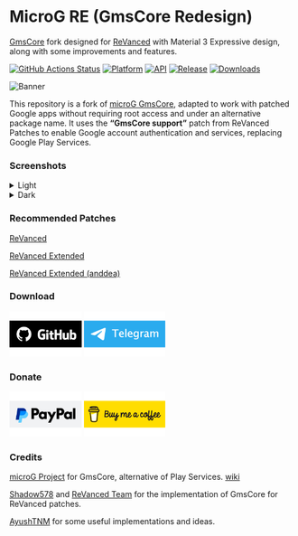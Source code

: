 # MicroG RE (GmsCore Redesign)

[GmsCore](https://github.com/microg/GmsCore) fork designed for [ReVanced](https://github.com/ReVanced) with Material 3 Expressive design, along with some improvements and features.

[![GitHub Actions Status](https://img.shields.io/github/actions/workflow/status/WSTxda/MicroG-RE/.github%2Fworkflows%2Fbuild.yml?style=for-the-badge&logo=github-actions&labelColor=21262D&color=3FB950)](https://github.com/WSTxda/MicroG-RE/actions) [![Platform](https://img.shields.io/badge/android-platform?style=for-the-badge&label=platform&labelColor=21262d&color=6e7681)](https://www.android.com) [![API](https://img.shields.io/badge/24%2B-level?style=for-the-badge&logo=android&logoColor=3cd382&label=API&labelColor=21262d&color=ff663b)](https://developer.android.com/studio/releases/platforms) [![Release](https://img.shields.io/github/v/release/WSTxda/MicroG-RE?display_name=tag&style=for-the-badge&logo=github&labelColor=21262d&color=1f6feb)](https://github.com/WSTxda/MicroG-RE/releases/latest) [![Downloads](https://img.shields.io/github/downloads/WSTxda/MicroG-RE/total?style=for-the-badge&labelColor=21262d&color=238636)](https://github.com/WSTxda/MicroG-RE/releases)

![Banner](https://raw.githubusercontent.com/WSTxda/MicroG-RE/master/Images/Banner.svg)

This repository is a fork of [microG GmsCore](https://github.com/microg/GmsCore), adapted to work with patched Google apps without requiring root access and under an alternative package name. It uses the **“GmsCore support”** patch from ReVanced Patches to enable Google account authentication and services, replacing Google Play Services.

### Screenshots

<details>
  <summary>Light</summary>

![Banner](https://raw.githubusercontent.com/WSTxda/MicroG-RE/master/Images/Light.png)

</details>

<details>
  <summary>Dark</summary>

![Banner](https://raw.githubusercontent.com/WSTxda/MicroG-RE/master/Images/Dark.png)

</details>

### Recommended Patches

[ReVanced](https://github.com/ReVanced/revanced-patches)

[ReVanced Extended](https://github.com/inotia00/revanced-patches)

[ReVanced Extended (anddea)](https://github.com/anddea/revanced-patches)

### Download

[<img src="https://raw.githubusercontent.com/WSTxda/WSTxda/main/images/GitHub.svg"
alt='Get it on GitHub'
height="80">](https://github.com/WSTxda/MicroG-RE/releases) [<img src="https://raw.githubusercontent.com/WSTxda/WSTxda/main/images/Telegram.svg"
alt='Get it on Telegram'
height="80">](https://t.me/WSTprojects)

### Donate

[<img src="https://raw.githubusercontent.com/WSTxda/WSTxda/main/images/PayPal.svg"
      alt='Donate with PayPal'
      height="80">](https://bit.ly/2lV0E6u)
[<img src="https://raw.githubusercontent.com/WSTxda/WSTxda/main/images/BMC.svg"
      alt='Donate with BMC'
      height="80">](https://www.buymeacoffee.com/wstxda)

### Credits

[microG Project](https://github.com/microg) for GmsCore, alternative of Play Services. [wiki](https://github.com/microg/GmsCore/wiki)

[Shadow578](https://github.com/shadow578) and [ReVanced Team](https://github.com/ReVanced) for the implementation of GmsCore for ReVanced patches.

[AyushTNM](https://github.com/ayushTNM) for some useful implementations and ideas.
